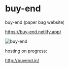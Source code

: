 # buy-end
buy-end (paper bag website)


https://buy-end.netlify.app/

![buy-end](https://user-images.githubusercontent.com/101416092/185775244-ae28f136-e723-4aa1-9083-b5ff3338053e.png)



hosting on progress:

http://buyend.in/
